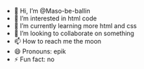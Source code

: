 - 👋 Hi, I’m @Maso-be-ballin
- 👀 I’m interested in html code
- 🌱 I’m currently learning more html and css
- 💞️ I’m looking to collaborate on something
- 📫 How to reach me the moon
- 😄 Pronouns: epik
- ⚡ Fun fact: no

<!---
Maso-be-ballin/Maso-be-ballin is a ✨ special ✨ repository because its `README.md` (this file) appears on your GitHub profile.
You can click the Preview link to take a look at your changes.
--->
